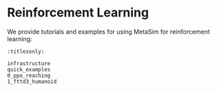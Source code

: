 # Reinforcement Learning

We provide tutorials and examples for using MetaSim for reinforcement learning:

```{toctree}
:titlesonly:

infrastructure
quick_examples
0_ppo_reaching
1_fttd3_humanoid
```
